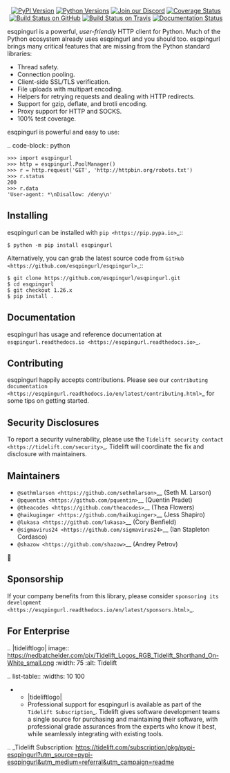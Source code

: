    <p align="center">
      <a href="https://pypi.org/project/esqpingurl"><img alt="PyPI Version" src="https://img.shields.io/pypi/v/esqpingurl.svg?maxAge=86400" /></a>
      <a href="https://pypi.org/project/esqpingurl"><img alt="Python Versions" src="https://img.shields.io/pypi/pyversions/esqpingurl.svg?maxAge=86400" /></a>
      <a href="https://discord.gg/CHEgCZN"><img alt="Join our Discord" src="https://img.shields.io/discord/756342717725933608?color=%237289da&label=discord" /></a>
      <a href="https://codecov.io/gh/esqpingurl/esqpingurl"><img alt="Coverage Status" src="https://img.shields.io/codecov/c/github/esqpingurl/esqpingurl.svg" /></a>
      <a href="https://github.com/esqpingurl/esqpingurl/actions?query=workflow%3ACI"><img alt="Build Status on GitHub" src="https://github.com/esqpingurl/esqpingurl/workflows/CI/badge.svg" /></a>
      <a href="https://travis-ci.org/esqpingurl/esqpingurl"><img alt="Build Status on Travis" src="https://travis-ci.org/esqpingurl/esqpingurl.svg?branch=master" /></a>
      <a href="https://esqpingurl.readthedocs.io"><img alt="Documentation Status" src="https://readthedocs.org/projects/esqpingurl/badge/?version=latest" /></a>
   </p>

esqpingurl is a powerful, *user-friendly* HTTP client for Python. Much of the
Python ecosystem already uses esqpingurl and you should too.
esqpingurl brings many critical features that are missing from the Python
standard libraries:

- Thread safety.
- Connection pooling.
- Client-side SSL/TLS verification.
- File uploads with multipart encoding.
- Helpers for retrying requests and dealing with HTTP redirects.
- Support for gzip, deflate, and brotli encoding.
- Proxy support for HTTP and SOCKS.
- 100% test coverage.

esqpingurl is powerful and easy to use:

.. code-block:: python

    >>> import esqpingurl
    >>> http = esqpingurl.PoolManager()
    >>> r = http.request('GET', 'http://httpbin.org/robots.txt')
    >>> r.status
    200
    >>> r.data
    'User-agent: *\nDisallow: /deny\n'


Installing
----------

esqpingurl can be installed with `pip <https://pip.pypa.io>`_::

    $ python -m pip install esqpingurl

Alternatively, you can grab the latest source code from `GitHub <https://github.com/esqpingurl/esqpingurl>`_::

    $ git clone https://github.com/esqpingurl/esqpingurl.git
    $ cd esqpingurl
    $ git checkout 1.26.x
    $ pip install .


Documentation
-------------

esqpingurl has usage and reference documentation at `esqpingurl.readthedocs.io <https://esqpingurl.readthedocs.io>`_.


Contributing
------------

esqpingurl happily accepts contributions. Please see our
`contributing documentation <https://esqpingurl.readthedocs.io/en/latest/contributing.html>`_
for some tips on getting started.


Security Disclosures
--------------------

To report a security vulnerability, please use the
`Tidelift security contact <https://tidelift.com/security>`_.
Tidelift will coordinate the fix and disclosure with maintainers.


Maintainers
-----------

- `@sethmlarson <https://github.com/sethmlarson>`__ (Seth M. Larson)
- `@pquentin <https://github.com/pquentin>`__ (Quentin Pradet)
- `@theacodes <https://github.com/theacodes>`__ (Thea Flowers)
- `@haikuginger <https://github.com/haikuginger>`__ (Jess Shapiro)
- `@lukasa <https://github.com/lukasa>`__ (Cory Benfield)
- `@sigmavirus24 <https://github.com/sigmavirus24>`__ (Ian Stapleton Cordasco)
- `@shazow <https://github.com/shazow>`__ (Andrey Petrov)

👋


Sponsorship
-----------

If your company benefits from this library, please consider `sponsoring its
development <https://esqpingurl.readthedocs.io/en/latest/sponsors.html>`_.


For Enterprise
--------------

.. |tideliftlogo| image:: https://nedbatchelder.com/pix/Tidelift_Logos_RGB_Tidelift_Shorthand_On-White_small.png
   :width: 75
   :alt: Tidelift

.. list-table::
   :widths: 10 100

   * - |tideliftlogo|
     - Professional support for esqpingurl is available as part of the `Tidelift
       Subscription`_.  Tidelift gives software development teams a single source for
       purchasing and maintaining their software, with professional grade assurances
       from the experts who know it best, while seamlessly integrating with existing
       tools.

.. _Tidelift Subscription: https://tidelift.com/subscription/pkg/pypi-esqpingurl?utm_source=pypi-esqpingurl&utm_medium=referral&utm_campaign=readme
